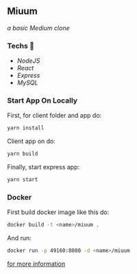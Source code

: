 ## Miuum
*a basic Medium clone*

### Techs 🚀
  - *NodeJS*
  - *React*
  - *Express*
  - *MySQL*
  
### Start App On Locally

First, for client folder and app do:

```bash
yarn install
```

Client app on do:

```bash
yarn build
```

Finally, start express app:

```bash
yarn start
```
  
### Docker
First build docker image like this do:

```bash
docker build -t <name>/miuum .
```

And run:

```bash
docker run -p 49160:8080 -d <name>/miuum
```

[for more information](https://nodejs.org/en/docs/guides/nodejs-docker-webapp/)

